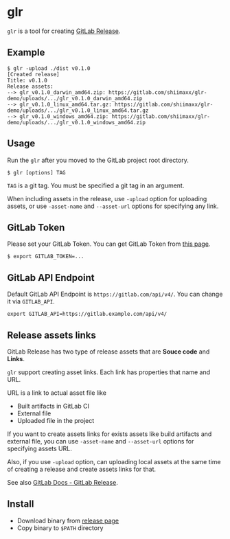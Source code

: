 # glr

`glr` is a tool for creating [GitLab Release](https://docs.gitlab.com/ee/user/project/releases/).


## Example


```
$ glr -upload ./dist v0.1.0
[Created release]
Title: v0.1.0
Release assets:
--> glr_v0.1.0_darwin_amd64.zip: https://gitlab.com/shiimaxx/glr-demo/uploads/.../glr_v0.1.0_darwin_amd64.zip
--> glr_v0.1.0_linux_amd64.tar.gz: https://gitlab.com/shiimaxx/glr-demo/uploads/.../glr_v0.1.0_linux_amd64.tar.gz
--> glr_v0.1.0_windows_amd64.zip: https://gitlab.com/shiimaxx/glr-demo/uploads/.../glr_v0.1.0_windows_amd64.zip
```

## Usage

Run the `glr` after you moved to the GitLab project root directory.

```
$ glr [options] TAG
```

`TAG` is a git tag. You must be specified a git tag in an argument.

When including assets in the release, use `-upload` option for uploading assets, or use `-asset-name` and `--asset-url` options for specifying any link.


## GitLab Token

Please set your GitLab Token. You can get GitLab Token from [this page](https://gitlab.com/profile/personal_access_tokens).

```
$ export GITLAB_TOKEN=...
```


## GitLab API Endpoint

Default GitLab API Endpoint is `https://gitlab.com/api/v4/`. You can change it via `GITLAB_API`.

```
export GITLAB_API=https://gitlab.example.com/api/v4/
```


## Release assets links

GitLab Release has two type of release assets that are **Souce code** and **Links**.

`glr` support creating asset links. Each link has properties that name and URL.

URL is a link to actual asset file like

- Built artifacts in GitLab CI
- External file
- Uploaded file in the project

If you want to create assets links for exists assets like build artifacts and external file, you can use `-asset-name` and `--asset-url` options for specifying assets URL.

Also, if you use `-upload` option, can uploading local assets at the same time of creating a release and create assets links for that.

See also [GitLab Docs - GitLab Release](https://docs.gitlab.com/ee/user/project/releases/index.html).


## Install

- Download binary from [release page](https://github.com/shiimaxx/glr/releases)
- Copy binary to `$PATH` directory
